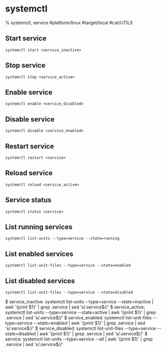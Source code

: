 # systemctl

% systemctl, service
#platform/linux #target/local #cat/UTILS 

## Start service
```
systemctl start <service_inactive>
```

## Stop service
```
systemctl stop <service_active>
```

## Enable service
```
systemctl enable <service_disabled>
```

## Disable service
```
systemctl disable <service_enabled>
```

## Restart service
```
systemctl restart <service>
```

## Reload service
```
systemctl reload <service_active>
```

## Service status
```
systemctl status <service>
```

## List running services
```
systemctl list-units --type=service --state=running
```

## List enabled services
```
systemctl list-unit-files --type=service --state=enabled
```

## List disabled services
```
systemctl list-unit-files --type=service --state=disabled
```

$ service_inactive: systemctl list-units --type=service --state=inactive | awk '{print $1}' | grep .service | sed 's/.service$//'
$ service_active: systemctl list-units --type=service --state=active | awk '{print $1}' | grep .service | sed 's/.service$//'
$ service_enabled: systemctl list-unit-files --type=service --state=enabled | awk '{print $1}' | grep .service | sed 's/.service$//'
$ service_disabled: systemctl list-unit-files --type=service --state=disabled | awk '{print $1}' | grep .service | sed 's/.service$//'
$ service: systemctl list-units --type=service --all | awk '{print $1}' | grep .service | sed 's/.service$//'
